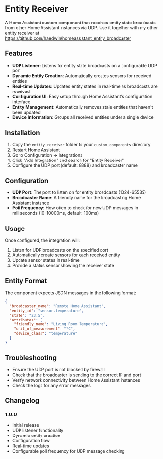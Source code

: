 # Entity Receiver

A Home Assistant custom component that receives entity state broadcasts from other Home Assistant instances via UDP. Use it together with my other entity receiver at https://github.com/haedwin/homeassistant_entity_broadcaster

## Features

- **UDP Listener**: Listens for entity state broadcasts on a configurable UDP port
- **Dynamic Entity Creation**: Automatically creates sensors for received entities
- **Real-time Updates**: Updates entity states in real-time as broadcasts are received
- **Configuration UI**: Easy setup through Home Assistant's configuration interface
- **Entity Management**: Automatically removes stale entities that haven't been updated
- **Device Information**: Groups all received entities under a single device

## Installation

1. Copy the `entity_receiver` folder to your `custom_components` directory
2. Restart Home Assistant
3. Go to Configuration → Integrations
4. Click "Add Integration" and search for "Entity Receiver"
5. Configure the UDP port (default: 8888) and broadcaster name

## Configuration

- **UDP Port**: The port to listen on for entity broadcasts (1024-65535)
- **Broadcaster Name**: A friendly name for the broadcasting Home Assistant instance
- **Poll Frequency**: How often to check for new UDP messages in milliseconds (10-10000ms, default: 100ms)

## Usage

Once configured, the integration will:

1. Listen for UDP broadcasts on the specified port
2. Automatically create sensors for each received entity
3. Update sensor states in real-time
4. Provide a status sensor showing the receiver state

## Entity Format

The component expects JSON messages in the following format:

```json
{
  "broadcaster_name": "Remote Home Assistant",
  "entity_id": "sensor.temperature",
  "state": "23.5",
  "attributes": {
    "friendly_name": "Living Room Temperature",
    "unit_of_measurement": "°C",
    "device_class": "temperature"
  }
}
```

## Troubleshooting

- Ensure the UDP port is not blocked by firewall
- Check that the broadcaster is sending to the correct IP and port
- Verify network connectivity between Home Assistant instances
- Check the logs for any error messages

## Changelog

### 1.0.0
- Initial release
- UDP listener functionality
- Dynamic entity creation
- Configuration flow
- Real-time updates
- Configurable poll frequency for UDP message checking
